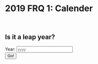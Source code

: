 # 2019 FRQ 1: Calender


<script>

//is leap year code

function isLeapYear(){
    var year_leap = document.getElementById("year_leap").value;

    var str_url_isLeapYear = "https://csa.rebeccaaa.tk/api/calendar/isLeapYear/" + year_leap;
    console.log(str_url_isLeapYear)

     fetch(str_url_isLeapYear)
    // response is a RESTful "promise" on any successful fetch
    .then(response => {
      // check for response errors
      if (response.status !== 200) {
          error('GET API response failure: ' + response.status);
          return;
      }
      // valid response will have JSON data
      response.json().then(data => {
          console.log(data);
          console.log(data.isLeapYear);
          document.getElementById("isLeapYear_result").innerHTML = "leap year? " +  data.isLeapYear;
      })
  })

}


</script>

<br>
<h2>Is it a leap year?</h2>
<label for="year_leap">Year:</label>
<input type="text" id="year_leap" name="year_leap" placeholder="yyyy">
<br>
<button onclick="isLeapYear()">Go!</button> 
<br>
<h3 id="isLeapYear_result"></h3>
<br>
<br>


